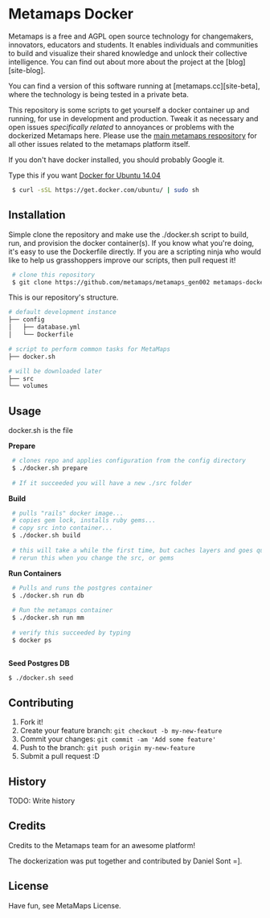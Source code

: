 # Metamaps Docker

Metamaps is a free and AGPL open source technology for changemakers, innovators, educators and students. It enables individuals and communities to build and visualize their shared knowledge and unlock their collective intelligence. You can find out about more about the project at the [blog][site-blog].

You can find a version of this software running at [metamaps.cc][site-beta], where the technology is being tested in a private beta.

This repository is some scripts to get yourself a docker container up and running, for use in development and production. Tweak it as necessary and open issues *specifically related* to annoyances or problems with the dockerized Metamaps here. Please use the [main metamaps respository](https://github.com/metamaps/metamaps_gen002) for all other issues related to the metamaps platform itself. 

If you don't have docker installed, you should probably Google it. 

Type this if you want [Docker for Ubuntu 14.04](https://docs.docker.com/installation/ubuntulinux/) 

```bash
 $ curl -sSL https://get.docker.com/ubuntu/ | sudo sh
```

## Installation

Simple clone the repository and make use the ./docker.sh script to build, run, and provision the docker container(s). If you know what you're doing, it's easy to use the Dockerfile directly. If you are a scripting ninja who would like to help us grasshoppers improve our scripts, then pull request it!

```bash
 # clone this repository
 $ git clone https://github.com/metamaps/metamaps_gen002 metamaps-docker
```

This is our repository's structure.

```bash
# default development instance		
├── config 
│   ├── database.yml
│   └── Dockerfile

# script to perform common tasks for MetaMaps
├── docker.sh

# will be downloaded later
├── src
└── volumes
```


## Usage

docker.sh is the file
 
**Prepare**
 
```bash
 # clones repo and applies configuration from the config directory
 $ ./docker.sh prepare
 
 # If it succeeded you will have a new ./src folder
```

**Build**
 
```bash
 # pulls "rails" docker image...
 # copies gem lock, installs ruby gems...
 # copy src into container...
 $ ./docker.sh build
 
 # this will take a while the first time, but caches layers and goes quickly later
 # rerun this when you change the src, or gems
```
 
**Run Containers**
 
```bash
 # Pulls and runs the postgres container
 $ ./docker.sh run db 
 
 # Run the metamaps container
 $ ./docker.sh run mm
 
 # verify this succeeded by typing 
 $ docker ps
 
```

**Seed Postgres DB**

```bash
$ ./docker.sh seed
```
 

## Contributing

1. Fork it!
2. Create your feature branch: `git checkout -b my-new-feature`
3. Commit your changes: `git commit -am 'Add some feature'`
4. Push to the branch: `git push origin my-new-feature`
5. Submit a pull request :D

## History

TODO: Write history

## Credits

Credits to the Metamaps team for an awesome platform! 

The dockerization was put together and contributed by Daniel Sont =].

## License

Have fun, see MetaMaps License.
